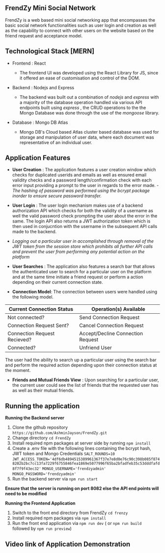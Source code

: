 ## FrendZy Mini Social Network

FrendZy is a web based mini social networking app that encompasses the basic social network functionalities such as user login and creation as well as the capability to connect with other users on the website based on the friend request and acceptance model.

## Technological Stack [MERN]

 - Frontend : React
	 - The frontend UI was developed using the React Library for JS, since it offered an ease of customisation and control of the DOM.
	 
 - Backend : Nodejs and Express
	 - The backend was built out a combination of *nodejs* and *express* with a majority of the database operation handled via various API endpoints built using *express* , the CRUD operations to the the Mongo Database was done through the use of the *mongoose* library.
	 
 - Database : Mongo DB Atlas
	 - Mongo DB's Cloud based Atlas cluster based database was used for storage and manipulation of user data, where each document was representative of an individual user.
 
## Application Features
 - **User Creation** : The application features a user creation window which checks for duplicated userids and emails as well as ensured email validity checks and a password length/confirmation check with each error input providing a prompt to the user in regards to the error made.
		 - *The hashing of password was performed using the bcrypt package inorder to ensure secure password transfer.*
		 
 - **User Login** : The user login mechanism makes use of a backend authorization API which checks for both the validity of a username as well the valid password check prompting the user about the error in the same. The login API also returns a JWT authorization token which is then used in conjucntion with the username in the subsequent API calls made to the backend.
 - *Logging out a particular user in accomplished through removal of the JWT token from the session store which prohibits all further API calls and prevent the user from performing any potential action on the platform*
 
 - **User Searches** : The application also features a search bar that allows the authenticated user to search for a particular user on the platform and at the same time initiate a friend request or perform a action depending on their current connection state.
 
 - **Connection Model**: The connection between users were handled using the following model.
		 
|Current Connection Status| Operation(s) Available |
|--|--|
|Not connected?|Send Connection Request  |
|Connection Request Sent?|Cancel Connection Request|
|Connection Request Recieved?|Accept/Decline Connection Request|
|Connected?|Unfriend User|

The user had the ability to search up a particular user using the search bar and perform the required action depending upon their connection status at the moment.

 - **Friends and Mutual Friends View** : Upon searching for a particular user, the current user could see the list of friends that the requested user has as well as their mutual friends.

## Running the application

 **Running the Backend server**
 1. Clone the github repository `https://github.com/AshminJayson/FrendZy.git`
 2. Change directory `cd FrendZy`
 3. Install required npm packages at server side by running `npm install`
 4. Create a .env file with the following lines containing the bcrypt hash, JWT token and Mongo Credentials
	  `SALT_ROUNDS=10`
	  `JWT_ACCESS_TOKEN='4df6db4894515389961367f37e7e8d0e76c90c398b085f8748202b2bc7cc13fa7229f6755846fea1869e5077996f65ba2bfadfeb35c53dddfafd8f7f9f43ec32'`
	  `MONGO_USERNAME='frendzyadmin'`
	  `MONGO_PASSWORD='frendzyadmin'`
   5. Run the backend server via  `npm run start` 
 
 **Ensure that the server is running on port 8082 else the API end points will need to be modified**
  
**Running the Frontend Application**
 1. Switch to the front end directory from FrendZy  `cd frenzy`
 2. Install required npm packages via  `npm install`
 3. Run the front end application via `npm run dev`  ( or  `npm run build` followed by `npm run preview`)

## Video link of Application Demonstration
